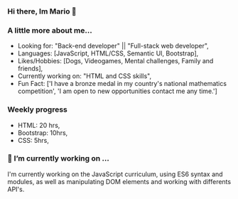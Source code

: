 ### Hi there, Im Mario 👋

### A little more about me...


- Looking for: "Back-end developer" || "Full-stack web developer",
- Languages: [JavaScript, HTML/CSS, Semantic UI, Bootstrap],
- Likes/Hobbies: [Dogs, Videogames, Mental challenges, Family and friends],
- Currently working on: "HTML and CSS skills",
- Fun Fact: ['I have a bronze medal in my country's national mathematics competition',
'I am open to new opportunities contact me any time.']


### Weekly progress
- HTML: 20 hrs,
- Bootstrap: 10hrs,
- CSS: 5hrs,

### 🔭 I’m currently working on ...
 I'm currently working on the JavaScript curriculum, using ES6 syntax and modules, as well as manipulating DOM elements and working with differents API's.

<!--
**mariordgez/mariordgez** is a ✨ _special_ ✨ repository because its `README.md` (this file) appears on your GitHub profile.

Here are some ideas to get you started:

- 🔭 I’m currently working on ...
- 🌱 I’m currently learning ...
- 👯 I’m looking to collaborate on ...
- 🤔 I’m looking for help with ...
- 💬 Ask me about ...
- 📫 How to reach me: ...
- 😄 Pronouns: ...
- ⚡ Fun fact: ...
-->
